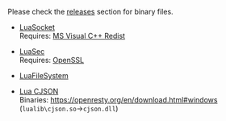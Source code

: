 Please check the [releases] section for binary files.

- [LuaSocket](https://github.com/lunarmodules/luasocket)  
  Requires: [MS Visual C++ Redist]

- [LuaSec](https://github.com/lunarmodules/luasec)  
  Requires: [OpenSSL]

- [LuaFileSystem](https://github.com/lunarmodules/luafilesystem)

- [Lua CJSON](https://github.com/mpx/lua-cjson)  
  Binaries: https://openresty.org/en/download.html#windows (`lualib\cjson.so`->`cjson.dll`)


[Releases]: https://github.com/FarManagerLegacy/LuaBinaries/releases
[MS Visual C++ Redist]: https://learn.microsoft.com/en-us/cpp/windows/latest-supported-vc-redist?view=msvc-170#latest-microsoft-visual-c-redistributable-version
[OpenSSL]: https://slproweb.com/products/Win32OpenSSL.html
